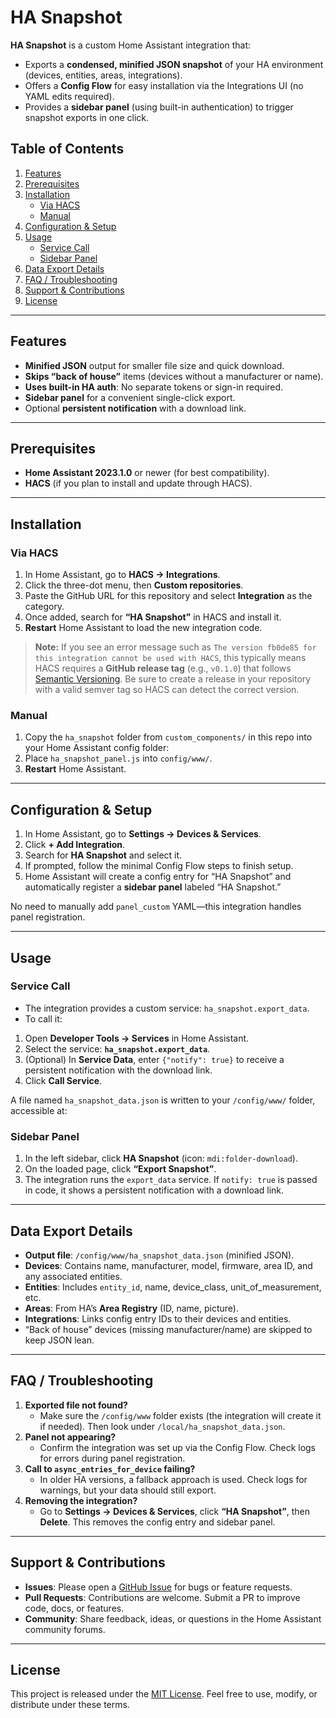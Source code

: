 # HA Snapshot

**HA Snapshot** is a custom Home Assistant integration that:
- Exports a **condensed, minified JSON snapshot** of your HA environment (devices, entities, areas, integrations).  
- Offers a **Config Flow** for easy installation via the Integrations UI (no YAML edits required).  
- Provides a **sidebar panel** (using built-in authentication) to trigger snapshot exports in one click.

## Table of Contents

1. [Features](#features)  
2. [Prerequisites](#prerequisites)  
3. [Installation](#installation)  
   - [Via HACS](#via-hacs)  
   - [Manual](#manual)  
4. [Configuration & Setup](#configuration--setup)  
5. [Usage](#usage)  
   - [Service Call](#service-call)  
   - [Sidebar Panel](#sidebar-panel)  
6. [Data Export Details](#data-export-details)  
7. [FAQ / Troubleshooting](#faq--troubleshooting)  
8. [Support & Contributions](#support--contributions)  
9. [License](#license)

---

## Features

- **Minified JSON** output for smaller file size and quick download.  
- **Skips “back of house”** items (devices without a manufacturer or name).  
- **Uses built-in HA auth**: No separate tokens or sign-in required.  
- **Sidebar panel** for a convenient single-click export.  
- Optional **persistent notification** with a download link.

---

## Prerequisites

- **Home Assistant 2023.1.0** or newer (for best compatibility).  
- **HACS** (if you plan to install and update through HACS).

---

## Installation

### Via HACS

1. In Home Assistant, go to **HACS → Integrations**.  
2. Click the three-dot menu, then **Custom repositories**.  
3. Paste the GitHub URL for this repository and select **Integration** as the category.  
4. Once added, search for **“HA Snapshot”** in HACS and install it.  
5. **Restart** Home Assistant to load the new integration code.

> **Note:** If you see an error message such as `The version fb0de85 for this integration cannot be used with HACS`, this typically means HACS requires a **GitHub release tag** (e.g., `v0.1.0`) that follows [Semantic Versioning](https://semver.org/). Be sure to create a release in your repository with a valid semver tag so HACS can detect the correct version.

### Manual

1. Copy the `ha_snapshot` folder from `custom_components/` in this repo into your Home Assistant config folder:  
2. Place `ha_snapshot_panel.js` into `config/www/`.  
3. **Restart** Home Assistant.

---

## Configuration & Setup

1. In Home Assistant, go to **Settings → Devices & Services**.  
2. Click **+ Add Integration**.  
3. Search for **HA Snapshot** and select it.  
4. If prompted, follow the minimal Config Flow steps to finish setup.  
5. Home Assistant will create a config entry for “HA Snapshot” and automatically register a **sidebar panel** labeled “HA Snapshot.”

No need to manually add `panel_custom` YAML—this integration handles panel registration.

---

## Usage

### Service Call

- The integration provides a custom service: `ha_snapshot.export_data`.  
- To call it:  
1. Open **Developer Tools → Services** in Home Assistant.  
2. Select the service: **`ha_snapshot.export_data`**.  
3. (Optional) In **Service Data**, enter `{"notify": true}` to receive a persistent notification with the download link.  
4. Click **Call Service**.  

A file named `ha_snapshot_data.json` is written to your `/config/www/` folder, accessible at:  


### Sidebar Panel

1. In the left sidebar, click **HA Snapshot** (icon: `mdi:folder-download`).  
2. On the loaded page, click **“Export Snapshot”**.  
3. The integration runs the `export_data` service. If `notify: true` is passed in code, it shows a persistent notification with a download link.

---

## Data Export Details

- **Output file**: `/config/www/ha_snapshot_data.json` (minified JSON).  
- **Devices**: Contains name, manufacturer, model, firmware, area ID, and any associated entities.  
- **Entities**: Includes `entity_id`, name, device_class, unit_of_measurement, etc.  
- **Areas**: From HA’s **Area Registry** (ID, name, picture).  
- **Integrations**: Links config entry IDs to their devices and entities.  
- “Back of house” devices (missing manufacturer/name) are skipped to keep JSON lean.

---

## FAQ / Troubleshooting

1. **Exported file not found?**  
   - Make sure the `/config/www` folder exists (the integration will create it if needed). Then look under `/local/ha_snapshot_data.json`.
2. **Panel not appearing?**  
   - Confirm the integration was set up via the Config Flow. Check logs for errors during panel registration.
3. **Call to `async_entries_for_device` failing?**  
   - In older HA versions, a fallback approach is used. Check logs for warnings, but your data should still export.
4. **Removing the integration?**  
   - Go to **Settings → Devices & Services**, click **“HA Snapshot”**, then **Delete**. This removes the config entry and sidebar panel.

---

## Support & Contributions

- **Issues**: Please open a [GitHub Issue](../../issues) for bugs or feature requests.  
- **Pull Requests**: Contributions are welcome. Submit a PR to improve code, docs, or features.  
- **Community**: Share feedback, ideas, or questions in the Home Assistant community forums.

---

## License

This project is released under the [MIT License](LICENSE). Feel free to use, modify, or distribute under these terms.
